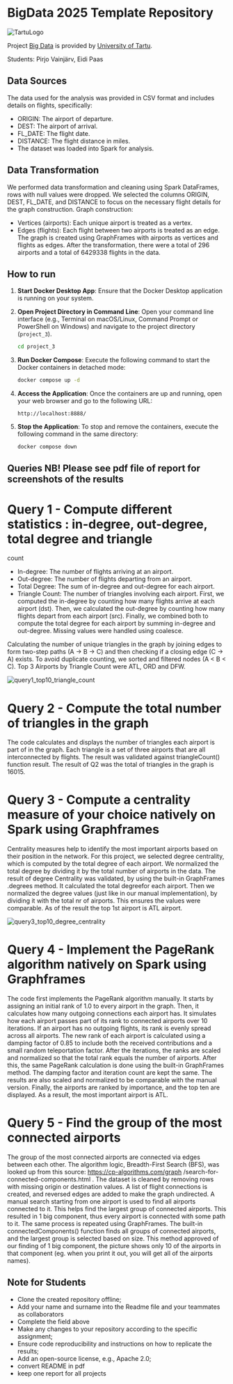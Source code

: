 # BigData 2025 Template Repository

![TartuLogo](./images/logo_ut_0.png)

Project [Big Data](https://courses.cs.ut.ee/2025/bdm/spring/Main/HomePage) is provided by [University of Tartu](https://courses.cs.ut.ee/).

Students: Pirjo Vainjärv, Eidi Paas

## Data Sources
The data used for the analysis was provided in CSV format and includes details on flights, specifically:
- ORIGIN: The airport of departure.
- DEST: The airport of arrival.
- FL_DATE: The flight date.
- DISTANCE: The flight distance in miles.
- The dataset was loaded into Spark for analysis.

## Data Transformation
We performed data transformation and cleaning using Spark DataFrames, rows with null values were dropped.
We selected the columns ORIGIN, DEST, FL_DATE, and DISTANCE to focus on the necessary flight details for the graph construction.
Graph construction:
- Vertices (airports): Each unique airport is treated as a vertex.
- Edges (flights): Each flight between two airports is treated as an edge.
The graph is created using GraphFrames with airports as vertices and flights as edges.
After the transformation, there were a total of 296 airports and a total of 6429338 flights in the data.

## How to run

1.  **Start Docker Desktop App**:
    Ensure that the Docker Desktop application is running on your system.

2.  **Open Project Directory in Command Line**:
    Open your command line interface (e.g., Terminal on macOS/Linux, Command Prompt or PowerShell on Windows) and navigate to the project directory (`project_3`).

    ```bash
    cd project_3
    ```

3.  **Run Docker Compose**:
    Execute the following command to start the Docker containers in detached mode:

    ```bash
    docker compose up -d
    ```

4.  **Access the Application**:
    Once the containers are up and running, open your web browser and go to the following URL:

    ```
    http://localhost:8888/
    ```

5.  **Stop the Application**:
    To stop and remove the containers, execute the following command in the same directory:

    ```bash
    docker compose down
    ```

## Queries  NB! Please see pdf file of report for screenshots of the results
# Query 1 -  Compute different statistics : in-degree, out-degree, total degree and triangle
count
- In-degree: The number of flights arriving at an airport.
- Out-degree: The number of flights departing from an airport.
- Total Degree: The sum of in-degree and out-degree for each airport.
- Triangle Count: The number of triangles involving each airport.
First, we computed the in-degree by counting how many flights arrive at each airport (dst). Then, we calculated the out-degree by counting how many flights depart from each airport (src). Finally, we combined both to compute the total degree for each airport by summing in-degree and out-degree. Missing values were handled using coalesce.

Calculating the number of unique triangles in the graph by joining edges to form two-step paths (A → B → C) and then checking if a closing edge (C → A) exists. To avoid duplicate counting, we sorted and filtered nodes (A < B < C).  Top 3 Airports by Triangle Count were ATL, ORD and DFW.

![query1_top10_triangle_count](https://github.com/user-attachments/assets/4da3b01f-5048-4798-a05d-d393a0c13492)


# Query 2 - Compute the total number of triangles in the graph
The code calculates and displays the number of triangles each airport is part of in the graph. Each triangle is a set of three airports that are all interconnected by flights. The result was validated against triangleCount() function result. The result of Q2 was the total of triangles in the graph is 16015.

# Query 3 - Compute a centrality measure of your choice natively on Spark using Graphframes
Centrality measures help to identify the most important airports based on their position in the network. For this project, we selected degree centrality, which is computed by the total degree of each airport. We normalized the total degree by dividing it by the total number of airports in the data. The result of degree Centrality was validated, by using the built-in GraphFrames .degrees method.  It calculated the total degreefor each airport. Then we normalized the degree values (just like in our manual implementation), by dividing it with the total nr of airports. 
This ensures the values were comparable. As of the result the top 1st airport is ATL airport.

![query3_top10_degree_centrality](https://github.com/user-attachments/assets/e011f714-1562-4333-a0ce-7874b6d9c42f)


# Query 4 - Implement the PageRank algorithm natively on Spark using Graphframes
The code first implements the PageRank algorithm manually. It starts by assigning an initial rank of 1.0 to every airport in the graph. Then, it calculates how many outgoing connections each airport has. It simulates how each airport passes part of its rank to connected airports over 10 iterations. If an airport has no outgoing flights, its rank is evenly spread across all airports. The new rank of each airport is calculated using a damping factor of 0.85 to include both the received contributions and a small random teleportation factor. After the iterations, the ranks are scaled and normalized so that the total rank equals the number of airports.
After this, the same PageRank calculation is done using the built-in GraphFrames method. The damping factor and iteration count are kept the same. The results are also scaled and normalized to be comparable with the manual version. Finally, the airports are ranked by importance, and the top ten are displayed. As a result, the most important airport is ATL.

# Query 5 - Find the group of the most connected airports
The group of the most connected airports are connected via edges between each other. The algorithm logic, Breadth-First Search (BFS), was looked up from this source: https://cp-algorithms.com/graph /search-for-connected-components.html .
The dataset is cleaned by removing rows with missing origin or destination values. A list of flight connections is created, and reversed edges are added to make the graph undirected. A manual search starting from one airport is used to find all airports connected to it. This helps find the largest group of connected airports. This resulted in 1 big component, thus every airport is connected with some path to it.
The same process is repeated using GraphFrames. The built-in connectedComponents() function finds all groups of connected airports, and the largest group is selected based on size. This method approved of our finding of 1 big component, the picture shows only 10 of the airports in that component (eg. when you print it out, you will get all of the airports names).


## Note for Students

* Clone the created repository offline;
* Add your name and surname into the Readme file and your teammates as collaborators
* Complete the field above 
* Make any changes to your repository according to the specific assignment;
* Ensure code reproducibility and instructions on how to replicate the results;
* Add an open-source license, e.g., Apache 2.0;
* convert README in pdf
* keep one report for all projects

